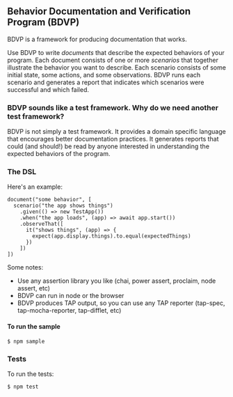 ## Behavior Documentation and Verification Program (BDVP)

BDVP is a framework for producing documentation that works. 

Use BDVP to write *documents* that describe the expected behaviors of your program. 
Each document consists of one or more *scenarios* that together illustrate the behavior
you want to describe. Each scenario consists of some initial state, some actions, and
some observations. BDVP runs each scenario and generates a report that indicates which
scenarios were successful and which failed.

### BDVP sounds like a test framework. Why do we need another test framework?

BDVP is not simply a test framework. It provides a domain specific language that encourages
better documentation practices. It generates reports that could (and should!) be read
by anyone interested in understanding the expected behaviors of the program.

### The DSL

Here's an example:

```
document("some behavior", [
  scenario("the app shows things")
    .given(() => new TestApp())
    .when("the app loads", (app) => await app.start())
    .observeThat([
      it("shows things", (app) => {
        expect(app.display.things).to.equal(expectedThings)
      })
    ])
])
```

Some notes:
- Use any assertion library you like (chai, power assert, proclaim, node assert, etc)
- BDVP can run in node or the browser
- BDVP produces TAP output, so you can use any TAP reporter (tap-spec, tap-mocha-reporter, tap-difflet, etc)


#### To run the sample

```
$ npm sample
```

### Tests

To run the tests:

```
$ npm test
```
